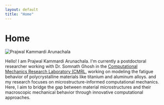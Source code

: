 ```yaml
---
layout: default
title: "Home"
---
```

<h1>Home</h1>

<div class="intro">
  <div class="image-container">
    <img src="Photos/Profile.png" alt="Prajwal Kammardi Arunachala" class="profile-image">
  </div>
  <div class="text-container">
    <p>
      Hello! I am Prajwal Kammardi Arunachala. I'm currently a postdoctoral researcher working with Dr. Somnath Ghosh in the <a href="https://cmrl.jhu.edu/" target="_blank">Computational Mechanics Research Laboratory (CMRL</a>, working on modeling the fatigue behavior of polycrystalline materials like titanium and aluminum alloys.  and my research focuses on microstructure-informed computational mechanics.
      Here, I aim to bridge the gap between material microstructures and their macroscopic mechanical behavior through innovative computational approaches.
    </p>
  </div>
</div>
